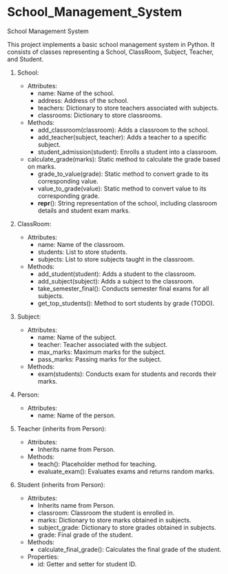 # School_Management_System
School Management System

This project implements a basic school management system in Python. It consists of classes representing a School, ClassRoom, Subject, Teacher, and Student.

1. School:
    - Attributes:
        - name: Name of the school.
        - address: Address of the school.
        - teachers: Dictionary to store teachers associated with subjects.
        - classrooms: Dictionary to store classrooms.
    - Methods:
        - add_classroom(classroom): Adds a classroom to the school.
        - add_teacher(subject, teacher): Adds a teacher to a specific subject.
        - student_admission(student): Enrolls a student into a classroom.
     - calculate_grade(marks): Static method to calculate the grade based on marks.
        - grade_to_value(grade): Static method to convert grade to its corresponding value.
        - value_to_grade(value): Static method to convert value to its corresponding grade.
        - __repr__(): String representation of the school, including classroom details and student exam marks.

2. ClassRoom:
    - Attributes:
        - name: Name of the classroom.
        - students: List to store students.
        - subjects: List to store subjects taught in the classroom.
    - Methods:
        - add_student(student): Adds a student to the classroom.
        - add_subject(subject): Adds a subject to the classroom.
        - take_semester_final(): Conducts semester final exams for all subjects.
        - get_top_students(): Method to sort students by grade (TODO).

3. Subject:
    - Attributes:
        - name: Name of the subject.
        - teacher: Teacher associated with the subject.
        - max_marks: Maximum marks for the subject.
        - pass_marks: Passing marks for the subject.
    - Methods:
        - exam(students): Conducts exam for students and records their marks.

4. Person:
    - Attributes:
        - name: Name of the person.

5. Teacher (inherits from Person):
    - Attributes:
        - Inherits name from Person.
    - Methods:
        - teach(): Placeholder method for teaching.
        - evaluate_exam(): Evaluates exams and returns random marks.

6. Student (inherits from Person):
    - Attributes:
        - Inherits name from Person.
        - classroom: Classroom the student is enrolled in.
        - marks: Dictionary to store marks obtained in subjects.
        - subject_grade: Dictionary to store grades obtained in subjects.
        - grade: Final grade of the student.
    - Methods:
        - calculate_final_grade(): Calculates the final grade of the student.
    - Properties:
        - id: Getter and setter for student ID.


